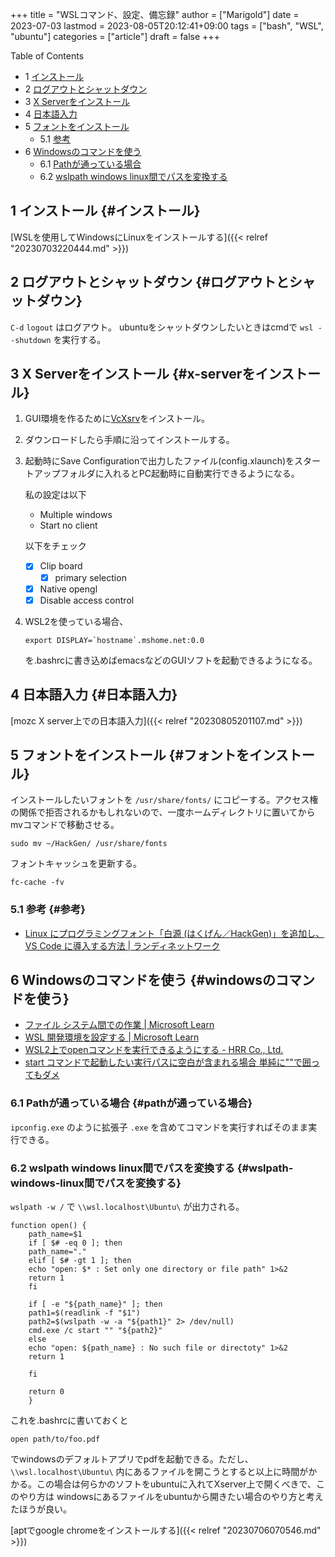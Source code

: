 +++
title = "WSLコマンド、設定、備忘録"
author = ["Marigold"]
date = 2023-07-03
lastmod = 2023-08-05T20:12:41+09:00
tags = ["bash", "WSL", "ubuntu"]
categories = ["article"]
draft = false
+++

<div class="ox-hugo-toc toc has-section-numbers">

<div class="heading">Table of Contents</div>

- <span class="section-num">1</span> [インストール](#インストール)
- <span class="section-num">2</span> [ログアウトとシャットダウン](#ログアウトとシャットダウン)
- <span class="section-num">3</span> [X Serverをインストール](#x-serverをインストール)
- <span class="section-num">4</span> [日本語入力](#日本語入力)
- <span class="section-num">5</span> [フォントをインストール](#フォントをインストール)
    - <span class="section-num">5.1</span> [参考](#参考)
- <span class="section-num">6</span> [Windowsのコマンドを使う](#windowsのコマンドを使う)
    - <span class="section-num">6.1</span> [Pathが通っている場合](#pathが通っている場合)
    - <span class="section-num">6.2</span> [wslpath windows linux間でパスを変換する](#wslpath-windows-linux間でパスを変換する)

</div>
<!--endtoc-->



## <span class="section-num">1</span> インストール {#インストール}

[WSLを使用してWindowsにLinuxをインストールする]({{< relref "20230703220444.md" >}})


## <span class="section-num">2</span> ログアウトとシャットダウン {#ログアウトとシャットダウン}

`C-d` `logout` はログアウト。
ubuntuをシャットダウンしたいときはcmdで `wsl --shutdown` を実行する。


## <span class="section-num">3</span> X Serverをインストール {#x-serverをインストール}

1.  GUI環境を作るために[VcXsrv](https://sourceforge.net/projects/vcxsrv/)をインストール。
2.  ダウンロードしたら手順に沿ってインストールする。
3.  起動時にSave Configurationで出力したファイル(config.xlaunch)をスタートアップフォルダに入れるとPC起動時に自動実行できるようになる。

    私の設定は以下

    -   Multiple windows
    -   Start no client

    以下をチェック

    -   [X] Clip board
        -   [X] primary selection
    -   [X] Native opengl
    -   [X] Disable access control
4.  WSL2を使っている場合、
    ```shell
    export DISPLAY=`hostname`.mshome.net:0.0
    ```
    を.bashrcに書き込めばemacsなどのGUIソフトを起動できるようになる。


## <span class="section-num">4</span> 日本語入力 {#日本語入力}

[mozc X server上での日本語入力]({{< relref "20230805201107.md" >}})


## <span class="section-num">5</span> フォントをインストール {#フォントをインストール}

インストールしたいフォントを `/usr/share/fonts/` にコピーする。アクセス権の関係で拒否されるかもしれないので、一度ホームディレクトリに置いてからmvコマンドで移動させる。

```shell
sudo mv ~/HackGen/ /usr/share/fonts
```

フォントキャッシュを更新する。

```shell
fc-cache -fv
```


### <span class="section-num">5.1</span> 参考 {#参考}

-   [Linux にプログラミングフォント「白源 (はくげん／HackGen)」を追加し、 VS Code に導入する方法 | ランディネットワーク](https://www.randynetwork.com/blog/hackgen-introduce/)


## <span class="section-num">6</span> Windowsのコマンドを使う {#windowsのコマンドを使う}

-   [ファイル システム間での作業 | Microsoft Learn](https://learn.microsoft.com/ja-jp/windows/wsl/filesystems#run-windows-tools-from-linux)
-   [WSL 開発環境を設定する | Microsoft Learn](https://learn.microsoft.com/ja-jp/windows/wsl/setup/environment#basic-wsl-commands)
-   [WSL2上でopenコマンドを実行できるようにする - HRR Co., Ltd.](https://hrroct.hatenablog.com/entry/2022/10/12/152619)
-   [start コマンドで起動したい実行パスに空白が含まれる場合 単純に""で囲ってもダメ](https://anond.hatelabo.jp/20110805143611)


### <span class="section-num">6.1</span> Pathが通っている場合 {#pathが通っている場合}

`ipconfig.exe` のように拡張子 `.exe` を含めてコマンドを実行すればそのまま実行できる。


### <span class="section-num">6.2</span> wslpath windows linux間でパスを変換する {#wslpath-windows-linux間でパスを変換する}

`wslpath -w /` で `\\wsl.localhost\Ubuntu\` が出力される。

```shell
function open() {
    path_name=$1
    if [ $# -eq 0 ]; then
    path_name="."
    elif [ $# -gt 1 ]; then
    echo "open: $* : Set only one directory or file path" 1>&2
    return 1
    fi

    if [ -e "${path_name}" ]; then
    path1=$(readlink -f "$1")
    path2=$(wslpath -w -a "${path1}" 2> /dev/null)
    cmd.exe /c start "" "${path2}"
    else
    echo "open: ${path_name} : No such file or directoty" 1>&2
    return 1

    fi

    return 0
    }
```

これを.bashrcに書いておくと

```shell
open path/to/foo.pdf
```

でwindowsのデフォルトアプリでpdfを起動できる。ただし、 `\\wsl.localhost\Ubuntu\` 内にあるファイルを開こうとすると以上に時間がかかる。この場合は何らかのソフトをubuntuに入れてXserver上で開くべきで、このやり方は
windowsにあるファイルをubuntuから開きたい場合のやり方と考えたほうが良い。

[aptでgoogle chromeをインストールする]({{< relref "20230706070546.md" >}})
